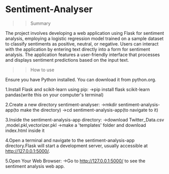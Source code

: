 # Sentiment-Analyser

>>Summary

The project involves developing a web application using Flask for sentiment analysis, employing a logistic regression model trained on a sample dataset to classify sentiments as positive, neutral, or negative. Users can interact with the application by entering text directly into a form for sentiment analysis. The application features a user-friendly interface that processes and displays sentiment predictions based on the input text.

>>How to use

Ensure you have Python installed. You can download it from python.org.

1.Install Flask and scikit-learn using pip:
        ->pip install flask scikit-learn pandas(write this on your computer's terminal)
        
2.Create a new directory sentiment-analyser:
        ->mkdir sentiment-analysis-app(to make the directory)
        ->cd sentiment-analysis-app(to navigate to it)
        
3.Inside the sentiment-analysis-app directory:
        ->download Twitter_Data.csv ,model.pkl,vectorizer.pkl
        ->make a 'templates' folder and download index.html inside it
        
4.Open a terminal and navigate to the sentiment-analysis-app directory.Flask will start a development server, usually accessible at http://127.0.0.1:5000/.

5.Open Your Web Browser:
        ->Go to http://127.0.0.1:5000/ to see the sentiment analysis web app.        
